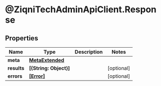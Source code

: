# @ZiqniTechAdminApiClient.Response

## Properties

Name | Type | Description | Notes
------------ | ------------- | ------------- | -------------
**meta** | [**MetaExtended**](MetaExtended.md) |  | 
**results** | **[{String: Object}]** |  | [optional] 
**errors** | [**[Error]**](Error.md) |  | [optional] 


